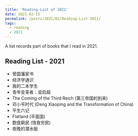 ```yaml
---
title: 'Reading-List of 2021'
date: 2021-02-15
permalink: /posts/2021/02/Reading-List 2021/
tags:
  - reading
  - 2021
---
```


A list records part of books that I read in 2021.

## Reading List - 2021

- 曾国藩家书
- 经济学通识
- 我的二本学生
- 青年变革者：梁启超
- The Coming of the Third Reich (第三帝国的到来)
- 邓小平时代 (Deng Xiaoping and the Transformation of China)
- 平生六记
- Flatland (平面国)
- 飽食窮民 (饱食穷民)
- 夜晚的潜水艇